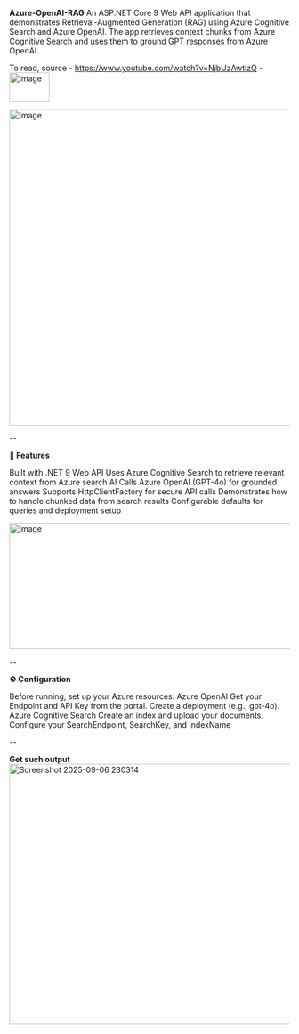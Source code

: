 **Azure-OpenAI-RAG**
An ASP.NET Core 9 Web API application that demonstrates Retrieval-Augmented Generation (RAG) using Azure Cognitive Search and Azure OpenAI.
The app retrieves context chunks from Azure Cognitive Search and uses them to ground GPT responses from Azure OpenAI.

To read, source - https://www.youtube.com/watch?v=NjbUzAwtizQ - <img width="72" height="52" alt="image" src="https://github.com/user-attachments/assets/81cd65f1-3872-4e1e-b57b-39a42491006a" />


<img width="1111" height="568" alt="image" src="https://github.com/user-attachments/assets/3a20997a-d9d1-4f86-823d-0b394ac7afb6" />



--

**📌 Features**

Built with .NET 9 Web API
Uses Azure Cognitive Search to retrieve relevant context from Azure search AI
Calls Azure OpenAI (GPT-4o) for grounded answers
Supports HttpClientFactory for secure API calls
Demonstrates how to handle chunked data from search results
Configurable defaults for queries and deployment setup

<img width="965" height="227" alt="image" src="https://github.com/user-attachments/assets/cf0b9e00-3300-46f4-b504-3c9e27019654" />

--

**⚙️ Configuration**

Before running, set up your Azure resources:
Azure OpenAI
Get your Endpoint and API Key from the portal.
Create a deployment (e.g., gpt-4o).
Azure Cognitive Search
Create an index and upload your documents.
Configure your SearchEndpoint, SearchKey, and IndexName

--

**Get such output**
<img width="1120" height="468" alt="Screenshot 2025-09-06 230314" src="https://github.com/user-attachments/assets/7a2be1c1-821b-41ac-bf8f-0beae6d4d26e" />
